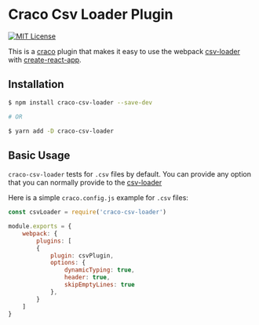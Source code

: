 # Craco Csv Loader Plugin

[![MIT License](https://img.shields.io/badge/license-MIT-blue.svg)](LICENSE)

This is a [craco](https://github.com/sharegate/craco) plugin that makes it easy to use the webpack [csv-loader](https://github.com/theplatapi/csv-loader) with [create-react-app](https://facebook.github.io/create-react-app/).

## Installation

```bash
$ npm install craco-csv-loader --save-dev

# OR

$ yarn add -D craco-csv-loader
```

## Basic Usage

`craco-csv-loader` tests for `.csv` files by default. You can provide any option that you can normally provide to the [csv-loader](https://github.com/theplatapi/csv-loader)

Here is a simple `craco.config.js` example for `.csv` files:

```js
const csvLoader = require('craco-csv-loader')

module.exports = {
    webpack: {
        plugins: [
        {
            plugin: csvPlugin,
            options: {
                dynamicTyping: true,
                header: true,
                skipEmptyLines: true
            },
        }
    ]
}
```
